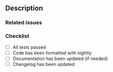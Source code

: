 ## Description

### Related issues

### Checklist

- [ ] All tests passed
- [ ] Code has been formatted with nightly
- [ ] Documentation has been updated (if needed)
- [ ] Changelog has been updated
